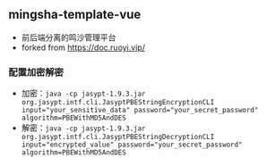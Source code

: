 ## mingsha-template-vue
* 前后端分离的鸣沙管理平台
* forked from https://doc.ruoyi.vip/

### 配置加密解密
- 加密：`java -cp jasypt-1.9.3.jar org.jasypt.intf.cli.JasyptPBEStringEncryptionCLI input="your_sensitive_data" password="your_secret_password" algorithm=PBEWithMD5AndDES`
- 解密：`java -cp jasypt-1.9.3.jar org.jasypt.intf.cli.JasyptPBEStringDecryptionCLI input="encrypted_value" password="your_secret_password" algorithm=PBEWithMD5AndDES`
